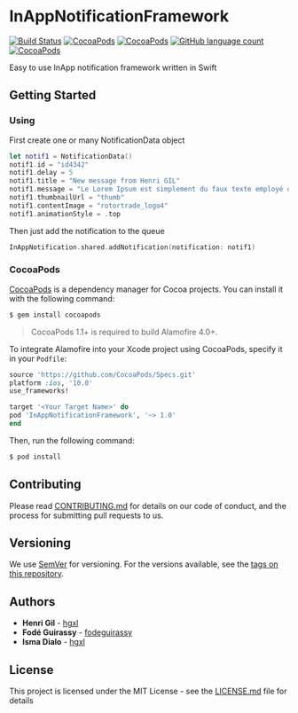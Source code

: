 # InAppNotificationFramework

[![Build Status](https://travis-ci.org/4AMOC-iOSFramework/InAppNotificationFramework.svg?branch=master)](https://travis-ci.org/4AMOC-iOSFramework/InAppNotificationFramework/)
[![CocoaPods](https://img.shields.io/cocoapods/dt/InAppNotificationFramework.svg)]()
[![CocoaPods](https://img.shields.io/cocoapods/l/InAppNotificationFramework.svg)]()
[![GitHub language count](https://img.shields.io/github/languages/count/badges/InAppNotificationFramework.svg)]()
[![CocoaPods](https://img.shields.io/cocoapods/p/InAppNotificationFramework.svg)]()


Easy to use InApp notification framework written in Swift

## Getting Started


### Using

First create one or many NotificationData object

```swift
let notif1 = NotificationData()
notif1.id = "id4342"
notif1.delay = 5
notif1.title = "New message from Henri GIL"
notif1.message = "Le Lorem Ipsum est simplement du faux texte employé dans la"
notif1.thumbnailUrl = "thumb"
notif1.contentImage = "rotortrade_logo4"
notif1.animationStyle = .top
```

Then just add the notification to the queue

```swift
InAppNotification.shared.addNotification(notification: notif1)
```


### CocoaPods

[CocoaPods](http://cocoapods.org) is a dependency manager for Cocoa projects. You can install it with the following command:

```bash
$ gem install cocoapods
```

> CocoaPods 1.1+ is required to build Alamofire 4.0+.

To integrate Alamofire into your Xcode project using CocoaPods, specify it in your `Podfile`:

```ruby
source 'https://github.com/CocoaPods/Specs.git'
platform :ios, '10.0'
use_frameworks!

target '<Your Target Name>' do
pod 'InAppNotificationFramework', '~> 1.0'
end
```

Then, run the following command:

```bash
$ pod install
```


## Contributing

Please read [CONTRIBUTING.md]() for details on our code of conduct, and the process for submitting pull requests to us.

## Versioning

We use [SemVer](http://semver.org/) for versioning. For the versions available, see the [tags on this repository](https://github.com/your/project/tags).

## Authors

* **Henri Gil** - [hgxl](https://github.com/hgxl)
* **Fodé Guirassy** - [fodeguirassy](https://github.com/fodeguirassy)
* **Isma Dialo** - [hgxl](https://github.com/ismadia09)

## License

This project is licensed under the MIT License - see the [LICENSE.md](LICENSE.md) file for details




